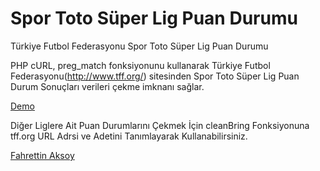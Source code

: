 # Spor Toto Süper Lig Puan Durumu
Türkiye Futbol Federasyonu Spor Toto Süper Lig Puan Durumu

PHP cURL, preg_match fonksiyonunu kullanarak Türkiye Futbol Federasyonu(http://www.tff.org/) sitesinden Spor Toto Süper Lig Puan Durum Sonuçları verileri çekme imknanı sağlar.

[Demo](http://www.fahrettinaksoy.com.tr/demo/tff-lig-puan-durumu/)

Diğer Liglere Ait Puan Durumlarını Çekmek İçin cleanBring Fonksiyonuna tff.org URL Adrsi ve Adetini Tanımlayarak Kullanabilirsiniz.

[Fahrettin Aksoy](http://www.fahrettinaksoy.com.tr/blog/lig-puan-durum-botu-yapimi/)
